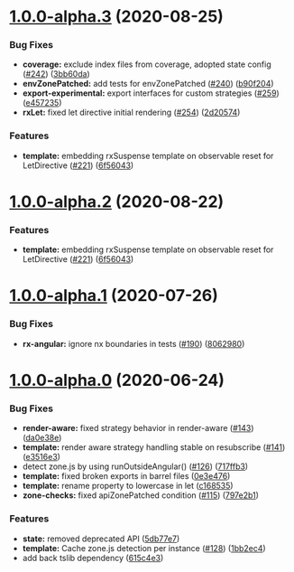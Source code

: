 # [1.0.0-alpha.3](https://github.com/BioPhoton/rx-angular/compare/template@1.0.0-alpha.2...template@1.0.0-alpha.3) (2020-08-25)


### Bug Fixes

* **coverage:** exclude index files from coverage, adopted state config ([#242](https://github.com/BioPhoton/rx-angular/issues/242)) ([3bb60da](https://github.com/BioPhoton/rx-angular/commit/3bb60dad76af807ef7dde45dbce3081b23916db9))
* **envZonePatched:** add tests for envZonePatched ([#240](https://github.com/BioPhoton/rx-angular/issues/240)) ([b90f204](https://github.com/BioPhoton/rx-angular/commit/b90f2044f79ec48f89a6445df0f176606f072604))
* **export-experimental:** export interfaces for custom strategies ([#259](https://github.com/BioPhoton/rx-angular/issues/259)) ([e457235](https://github.com/BioPhoton/rx-angular/commit/e457235141603692de0ec51595fe13268450535e))
* **rxLet:** fixed let directive initial rendering ([#254](https://github.com/BioPhoton/rx-angular/issues/254)) ([2d20574](https://github.com/BioPhoton/rx-angular/commit/2d20574d99b184cfbbcef93ff964bd6c76d276d4))


### Features

* **template:** embedding rxSuspense template on observable reset for LetDirective ([#221](https://github.com/BioPhoton/rx-angular/issues/221)) ([6f56043](https://github.com/BioPhoton/rx-angular/commit/6f560432d1f5bef49805bbd297866dc104cf0f0e))



# [1.0.0-alpha.2](https://github.com/BioPhoton/rx-angular/compare/template@1.0.0-alpha.2...template@1.0.0-alpha.2) (2020-08-22)


### Features

* **template:** embedding rxSuspense template on observable reset for LetDirective ([#221](https://github.com/BioPhoton/rx-angular/issues/221)) ([6f56043](https://github.com/BioPhoton/rx-angular/commit/6f560432d1f5bef49805bbd297866dc104cf0f0e))


# [1.0.0-alpha.1](https://github.com/BioPhoton/rx-angular/compare/template@1.0.0-alpha.0...template@1.0.0-alpha.1) (2020-07-26)


### Bug Fixes

* **rx-angular:** ignore nx boundaries in tests ([#190](https://github.com/BioPhoton/rx-angular/issues/190)) ([8062980](https://github.com/BioPhoton/rx-angular/commit/8062980928bc5959b486958c35c2833a5a4f0544))



# [1.0.0-alpha.0](https://github.com/BioPhoton/rx-angular/compare/615c4e37654d97e90d301bfdeacef4cb86c9426b...template@1.0.0-alpha.0) (2020-06-24)


### Bug Fixes

* **render-aware:** fixed strategy behavior in render-aware ([#143](https://github.com/BioPhoton/rx-angular/issues/143)) ([da0e38e](https://github.com/BioPhoton/rx-angular/commit/da0e38e29479f730c88d2096ad28847b1dd78c5b))
* **template:** render aware strategy handling stable on resubscribe ([#141](https://github.com/BioPhoton/rx-angular/issues/141)) ([e3516e3](https://github.com/BioPhoton/rx-angular/commit/e3516e39836cc1cf44b7fd75a5781fd293999aa3))
* detect zone.js by using runOutsideAngular() ([#126](https://github.com/BioPhoton/rx-angular/issues/126)) ([717ffb3](https://github.com/BioPhoton/rx-angular/commit/717ffb3800d3647dca3e7544b4e0e58e17668b45))
* **template:** fixed broken exports in barrel files ([0e3e476](https://github.com/BioPhoton/rx-angular/commit/0e3e47695efb51d6714109610f8a51829049f966))
* **template:** rename property to lowercase in let ([c168535](https://github.com/BioPhoton/rx-angular/commit/c1685359a5f16a87aa50ffc253120e1d014da826))
* **zone-checks:** fixed apiZonePatched condition ([#115](https://github.com/BioPhoton/rx-angular/issues/115)) ([797e2b1](https://github.com/BioPhoton/rx-angular/commit/797e2b18552a060dfd212b3549f8d21b1fe3eb33))


### Features

* **state:** removed deprecated API ([5db77e7](https://github.com/BioPhoton/rx-angular/commit/5db77e70f9505e0e0064517260ed59b7841b15ed))
* **template:** Cache zone.js detection per instance ([#128](https://github.com/BioPhoton/rx-angular/issues/128)) ([1bb2ec4](https://github.com/BioPhoton/rx-angular/commit/1bb2ec47d6cb7907aeeb7be3b455758519c51123))
* add back tslib dependency ([615c4e3](https://github.com/BioPhoton/rx-angular/commit/615c4e37654d97e90d301bfdeacef4cb86c9426b))



